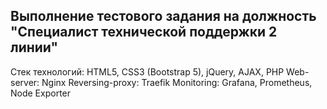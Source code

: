 ## Выполнение тестового задания на должность "Специалист технической поддержки 2 линии"

Стек технологий: HTML5, CSS3 (Bootstrap 5), jQuery, AJAX, PHP
Web-server: Nginx
Reversing-proxy: Traefik
Monitoring: Grafana, Prometheus, Node Exporter